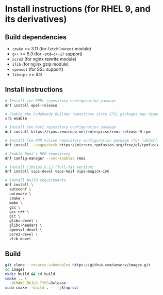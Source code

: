 # Install instructions (for RHEL 9, and its derivatives)

## Build dependencies

 * `cmake` >= 3.11 (for `FetchContent` module)
 * `g++` >= 5.0 (for `-std=c++17` support)
 * `pcre2` (for nginx rewrite module)
 * `zlib` (for nginx gzip module)
 * `openssl` (for SSL support)
 * `libvips` >= 8.9

## Install instructions

```bash
# Install the EPEL repository configuration package
dnf install epel-release

# Enable the CodeReady Builder repository since EPEL packages may depend on packages from it
crb enable

# Install the Remi repository configuration package
dnf install https://rpms.remirepo.net/enterprise/remi-release-9.rpm

# Install the RPM Fusion repository configuration package (for libheif)
dnf install --nogpgcheck https://mirrors.rpmfusion.org/free/el/rpmfusion-free-release-9.noarch.rpm

# Enable Remi's RPM repository
dnf config-manager --set-enabled remi

# Install libvips 8.13 (full-fat version)
dnf install vips-devel vips-heif vips-magick-im6

# Install build requirements
dnf install \
  autoconf \
  automake \
  cmake \
  make \
  gcc \
  gcc-c++ \
  git \
  glibc-devel \
  glibc-headers \
  openssl-devel \
  pcre2-devel \
  zlib-devel
```

## Build

```bash
git clone --recurse-submodules https://github.com/weserv/images.git
cd images
mkdir build && cd build
cmake .. \
  -DCMAKE_BUILD_TYPE=Release
sudo cmake --build . -- -j$(nproc)
```
